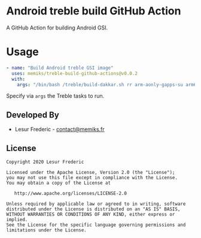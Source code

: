 # Android treble build GitHub Action

A GitHub Action for building Android GSI.

# Usage

```yml
- name: "Build Android treble GSI image"
  uses: memiks/treble-build-github-actions@v0.0.2
  with:
    args: "/bin/bash /treble/build-dakkar.sh rr arm-aonly-gapps-su arm64-ab-go-nosu"
```

Specify via `args` the Treble tasks to run.

Developed By
------------

* Lesur Frederic - <contact@memiks.fr>

License
-------

    Copyright 2020 Lesur Frederic

    Licensed under the Apache License, Version 2.0 (the "License");
    you may not use this file except in compliance with the License.
    You may obtain a copy of the License at

       http://www.apache.org/licenses/LICENSE-2.0

    Unless required by applicable law or agreed to in writing, software
    distributed under the License is distributed on an "AS IS" BASIS,
    WITHOUT WARRANTIES OR CONDITIONS OF ANY KIND, either express or implied.
    See the License for the specific language governing permissions and
    limitations under the License.
